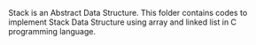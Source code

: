 Stack is an Abstract Data Structure.
This folder contains codes to implement Stack Data Structure using array and linked list in C programming language.
